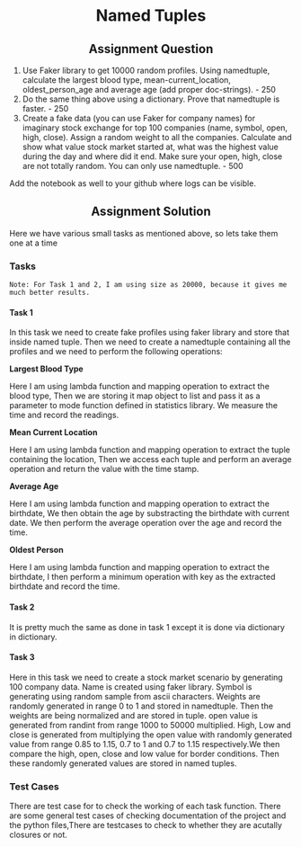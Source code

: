 <h1 align="center">Named Tuples</h1>

<h2 align="center"> Assignment Question </h2>

1. Use Faker library to get 10000 random profiles. Using namedtuple, calculate the largest blood type, mean-current_location, oldest_person_age and average age (add proper doc-strings). - 250
2. Do the same thing above using a dictionary. Prove that namedtuple is faster. - 250
3. Create a fake data (you can use Faker for company names) for imaginary stock exchange for top 100 companies (name, symbol, open, high, close). Assign a random weight to all the companies. Calculate and show what value stock market started at, what was the highest value during the day and where did it end. Make sure your open, high, close are not totally random. You can only use namedtuple. - 500

Add the notebook as well to your github where logs can be visible. 

<h2 align="center"> Assignment Solution </h2>

Here we have various small tasks as mentioned above, so lets take them one at a time

### Tasks

`Note: For Task 1 and 2, I am using size as 20000, because it gives me much better results.`

#### **Task 1**

In this task we need to create fake profiles using faker library and store that inside named tuple. Then we need to create a namedtuple containing all the profiles and we need to perform the following operations:

**Largest Blood Type**

Here I am using lambda function and mapping operation to extract the blood type, Then we are storing it map object to list and pass it as a parameter to mode function defined in statistics library. We measure the time and record the readings. 

**Mean Current Location**

Here I am using lambda function and mapping operation to extract the tuple containing the location, Then we access each tuple and  perform an average operation and return the value with the time stamp.

**Average Age**

Here I am using lambda function and mapping operation to extract the birthdate, We then obtain the age by substracting the birthdate with current date. We then perform the average operation over the age and record the time.

**Oldest Person**

Here I am using lambda function and mapping operation to extract the birthdate, I then perform a minimum operation with key as the extracted birthdate and record the time.

#### **Task 2**

It is pretty much the same as done in task 1 except it is done via dictionary in dictionary. 

#### **Task 3**

Here in this task we need to create a stock market scenario by generating 100 company data. Name is created using faker library. Symbol is generating using random sample from ascii characters. Weights are randomly generated in range 0 to 1 and stored in namedtuple. Then the weights are being normalized and are stored in tuple. open value is generated from randint from range 1000 to 50000 multiplied. High, Low and close is generated from multiplying the open value with randomly generated value from range 0.85 to 1.15, 0.7 to 1 and 0.7 to 1.15 respectively.We then compare the high, open, close and low value for border conditions. Then these randomly generated values are stored in named tuples.

### Test Cases

There are test case for to check the working of each task function. There are some general test cases of checking documentation of the project and the python files,There are testcases to check to whether they are acutally closures or not.